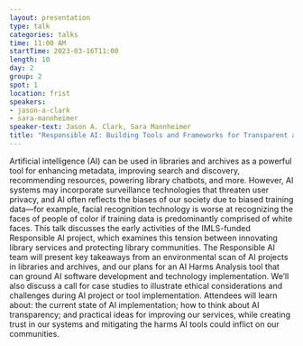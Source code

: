 ```yaml
---
layout: presentation
type: talk
categories: talks
time: 11:00 AM
startTime: 2023-03-16T11:00
length: 10
day: 2
group: 2
spot: 1
location: frist
speakers:
- jason-a-clark
- sara-mannheimer
speaker-text: Jason A. Clark, Sara Mannheimer
title: "Responsible AI: Building Tools and Frameworks for Transparent and Ethical AI Implementations"
---
```

Artificial intelligence (AI) can be used in libraries and archives as a powerful tool for enhancing metadata, improving search and discovery, recommending resources, powering library chatbots, and more. However, AI systems may incorporate surveillance technologies that threaten user privacy, and AI often reflects the biases of our society due to biased training data—for example, facial recognition technology is worse at recognizing the faces of people of color if training data is predominantly comprised of white faces. This talk discusses the early activities of the IMLS-funded Responsible AI project, which examines this tension between innovating library services and protecting library communities. The Responsible AI team will present key takeaways from an environmental scan of AI projects in libraries and archives, and our plans for an AI Harms Analysis tool that can ground AI software development and technology implementation. We’ll also discuss a call for case studies to illustrate ethical considerations and challenges during AI project or tool implementation. Attendees will learn about: the current state of AI implementation; how to think about AI transparency; and practical ideas for improving our services, while creating trust in our systems and mitigating the harms AI tools could inflict on our communities.
